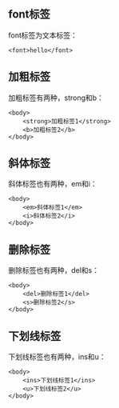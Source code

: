 ## font标签
font标签为文本标签：
```
<font>hello</font>
```

## 加粗标签
加粗标签有两种，strong和b：
```
<body>
    <strong>加粗标签1</strong>
    <b>加粗标签2</b>
</body>
```

## 斜体标签
斜体标签也有两种，em和i：
```
<body>
    <em>斜体标签1</em>
    <i>斜体标签2</i>
</body>
```

## 删除标签
删除标签也有两种，del和s：
```
<body>
    <del>删除标签1</del>
    <s>删除标签2</s>
</body>
```

## 下划线标签
下划线标签也有两种，ins和u：
```
<body>
    <ins>下划线标签1</ins>
    <u>下划线标签2</u>
</body>
```



